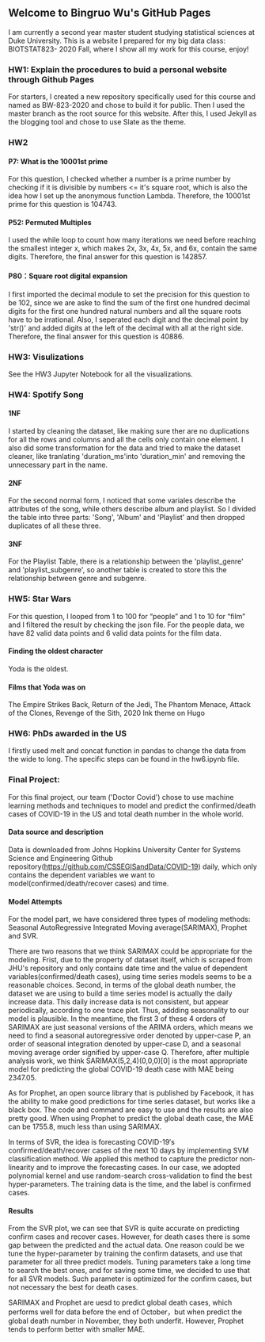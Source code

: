 ## Welcome to Bingruo Wu's GitHub Pages

I am currently a second year master student studying statistical sciences at Duke University. This is a website I prepared for my big data class: BIOTSTAT823- 2020 Fall, where I show all my work for this course, enjoy!

### HW1: Explain the procedures to buid a personal website through Github Pages

For starters, I created a new repository specifically used for this course and named as BW-823-2020 and chose to build it for public. Then I used the master branch as the root source for this website. After this, I used Jekyll as the blogging tool and chose to use Slate as the theme. 

### HW2

#### P7: What is the 10001st prime

For this question, I checked whether a number is a prime number by checking if it is divisible by numbers <= it's square root, which is also the idea how I set up the anonymous function Lambda. Therefore, the 10001st prime for this question is 104743.

#### P52: Permuted Multiples

I used the while loop to count how many iterations we need before reaching the smallest integer x, which makes 2x, 3x, 4x, 5x, and 6x, contain the same digits. Therefore, the final answer for this question is 142857.

#### P80：Square root digital expansion

I first imported the decimal module to set the precision for this question to be 102, since we are aske to find the sum of the first one hundred decimal digits for the first one hundred natural numbers and all the square roots have to be irrational. Also, I seperated each digit and the decimal point by 'str()' and added digits at the left of the decimal with all at the right side. Therefore, the final answer for this question is 40886.

### HW3: Visulizations

See the HW3 Jupyter Notebook for all the visualizations.

### HW4: Spotify Song

#### 1NF

I started by cleaning the dataset, like making sure ther are no duplications for all the rows and columns and all the cells only contain one element. I also did some transformation for the data and tried to make the dataset cleaner, like tranlating 'duration_ms'into 'duration_min' and removing the unnecessary part in the name.

#### 2NF

For the second normal form, I noticed that some variales describe the attributes of the song, while others describe album and playlist. So I divided the table into three parts: 'Song', 'Album' and 'Playlist' and then dropped duplicates of all these three.

#### 3NF

For the Playlist Table, there is a relationship between the 'playlist_genre' and 'playlist_subgenre', so another table is created to store this the relationship between genre and subgenre.


### HW5: Star Wars

For this question, I looped from 1 to 100 for “people” and 1 to 10 for “film” and I filtered the result by checking the json file. For the people data, we have 82 valid data points and 6 valid data points for the film data.

#### Finding the oldest character

Yoda is the oldest.

#### Films that Yoda was on

The Empire Strikes Back, Return of the Jedi, The Phantom Menace, Attack of the Clones, Revenge of the Sith, 2020 Ink theme on Hugo


### HW6: PhDs awarded in the US

I firstly used melt and concat function in pandas to change the data from the wide to long. The specific steps can be found in the hw6.ipynb file.


### Final Project:

For this final project, our team ('Doctor Covid') chose to use machine learning methods and techniques to model and predict the confirmed/death cases of COVID-19 in the US and total death number in the whole world.

#### Data source and description

Data is downloaded from Johns Hopkins University Center for Systems Science and Engineering Github repository(https://github.com/CSSEGISandData/COVID-19) daily, which only contains the dependent variables we want to model(confirmed/death/recover cases) and time.

#### Model Attempts

For the model part, we have considered three types of modeling methods: Seasonal AutoRegressive Integrated Moving average(SARIMAX), Prophet and SVR.

There are two reasons that we think SARIMAX could be appropriate for the modeling. Frist, due to the property of dataset itself, which is scraped from JHU's repository and only contains date time and the value of dependent variables(confirmed/death cases), using time series models seems to be a reasonable choices. Second, in terms of the global death number, the dataset we are using to build a time series model is actually the daily increase data. This daily increase data is not consistent, but appear periodically, according to one trace plot. Thus, addding seasonality to our model is plausible. In the meantime, the first 3 of these 4 orders of SARIMAX are just seasonal versions of the ARIMA orders, which means we need to find a seasonal autoregressive order denoted by upper-case P, an order of seasonal integration denoted by upper-case D, and a seasonal moving average order signified by upper-case Q. Therefore, after multiple analysis work, we think SARIMAX(5,2,4)(0,0,0)[0] is the most appropriate model for predicting the global COVID-19 death case with MAE being 2347.05.

As for Prophet, an open source library that is published by Facebook, it has the ability to make good predictions for time series dataset, but works like a black box. The code and command are easy to use and the results are also pretty good. When using Prophet to predict the global death case, the MAE can be 1755.8, much less than using SARIMAX.

In terms of SVR, the idea is forecasting COVID-19′s confirmed/death/recover cases of the next 10 days by implementing SVM classification method. We applied this method to capture the predictor non-linearity and to improve the forecasting cases. In our case, we adopted polynomial kernel and use random-search cross-validation to find the best hyper-parameters. The training data is the time, and the label is confirmed cases.

#### Results

From the SVR plot, we can see that SVR is quite accurate on predicting confirm cases and recover cases. However, for death cases there is some gap between the predicted and the actual data. One reason could be we tune the hyper-parameter by training the confirm datasets, and use that parameter for all three predict models. Tuning parameters take a long time to search the best ones, and for saving some time, we decided to use that for all SVR models. Such parameter is optimized for the confirm cases, but not necessary the best for death cases.

SARIMAX and Prophet are uesd to predict global death cases, which performs well for data before the end of October，but when predict the global death number in November, they both underfit. However, Prophet tends to perform better with smaller MAE.

